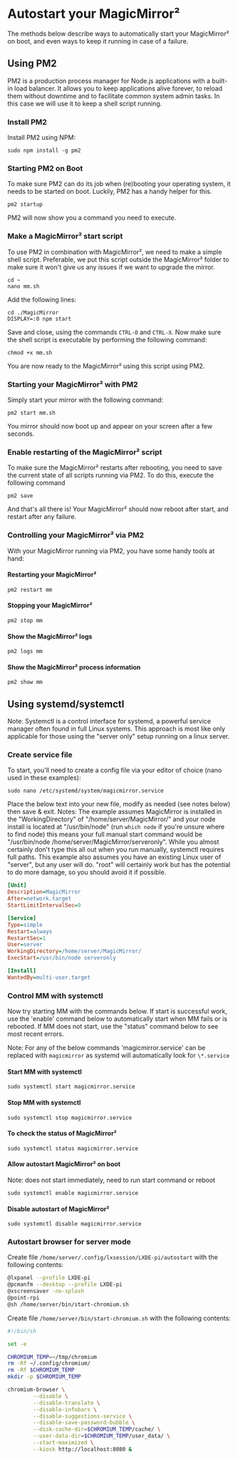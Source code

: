 # Autostart your MagicMirror²

The methods below describe ways to automatically start your MagicMirror² on
boot, and even ways to keep it running in case of a failure.

## Using PM2

PM2 is a production process manager for Node.js applications with a built-in
load balancer. It allows you to keep applications alive forever, to reload them
without downtime and to facilitate common system admin tasks. In this case we
will use it to keep a shell script running.

### Install PM2

Install PM2 using NPM:

```shell
sudo npm install -g pm2
```

### Starting PM2 on Boot

To make sure PM2 can do its job when (re)booting your operating system, it needs
to be started on boot. Luckily, PM2 has a handy helper for this.

```shell
pm2 startup
```

PM2 will now show you a command you need to execute.

### Make a MagicMirror² start script

To use PM2 in combination with MagicMirror², we need to make a simple shell
script. Preferable, we put this script outside the MagicMirror² folder to make
sure it won't give us any issues if we want to upgrade the mirror.

```shell
cd ~
nano mm.sh
```

Add the following lines:

```shell
cd ./MagicMirror
DISPLAY=:0 npm start
```

Save and close, using the commands `CTRL-O` and `CTRL-X`. Now make sure the
shell script is executable by performing the following command:

```shell
chmod +x mm.sh
```

You are now ready to the MagicMirror² using this script using PM2.

### Starting your MagicMirror² with PM2

Simply start your mirror with the following command:

```shell
pm2 start mm.sh
```

You mirror should now boot up and appear on your screen after a few seconds.

### Enable restarting of the MagicMirror² script

To make sure the MagicMirror² restarts after rebooting, you need to save the
current state of all scripts running via PM2. To do this, execute the following
command

```shell
pm2 save
```

And that's all there is! Your MagicMirror² should now reboot after start, and
restart after any failure.

### Controlling your MagicMirror² via PM2

With your MagicMirror running via PM2, you have some handy tools at hand:

#### Restarting your MagicMirror²

```shell
pm2 restart mm
```

#### Stopping your MagicMirror²

```shell
pm2 stop mm
```

#### Show the MagicMirror² logs

```shell
pm2 logs mm
```

#### Show the MagicMirror² process information

```shell
pm2 show mm
```

## Using systemd/systemctl

Note: Systemctl is a control interface for systemd, a powerful service manager
often found in full Linux systems. This approach is most like only applicable
for those using the "server only" setup running on a linux server.

### Create service file

To start, you'll need to create a config file via your editor of choice (nano
used in these examples):

```shell
sudo nano /etc/systemd/system/magicmirror.service
```

Place the below text into your new file, modify as needed (see notes below) then
save & exit. Notes: The example assumes MagicMirror is installed in the
"WorkingDirectory" of "/home/server/MagicMirror/" and your node install is
located at "/usr/bin/node" (run `which node` if you're unsure where to find
node) this means your full manual start command would be "/usr/bin/node
/home/server/MagicMirror/serveronly". While you almost certainly don't type this
all out when you run manually, systemctl requires full paths. This example also
assumes you have an existing Linux user of "server", but any user will do.
"root" will certainly work but has the potential to do more damage, so you
should avoid it if possible.

```ini
[Unit]
Description=MagicMirror
After=network.target
StartLimitIntervalSec=0

[Service]
Type=simple
Restart=always
RestartSec=1
User=server
WorkingDirectory=/home/server/MagicMirror/
ExecStart=/usr/bin/node serveronly

[Install]
WantedBy=multi-user.target
```

### Control MM with systemctl

Now try starting MM with the commands below. If start is successful work, use
the 'enable' command below to automatically start when MM fails or is rebooted.
If MM does not start, use the "status" command below to see most recent errors.

Note: For any of the below commands 'magicmirror.service' can be replaced with
`magicmirror` as systemd will automatically look for `\*.service`

#### Start MM with systemctl

```shell
sudo systemctl start magicmirror.service
```

#### Stop MM with systemctl

```shell
sudo systemctl stop magicmirror.service
```

#### To check the status of MagicMirror²

```shell
sudo systemctl status magicmirror.service
```

#### Allow autostart MagicMirror² on boot

Note: does not start immediately, need to run start command or reboot

```shell
sudo systemctl enable magicmirror.service
```

#### Disable autostart of MagicMirror²

```shell
sudo systemctl disable magicmirror.service
```

### Autostart browser for server mode

Create file `/home/server/.config/lxsession/LXDE-pi/autostart` with the
following contents:

```sh
@lxpanel --profile LXDE-pi
@pcmanfm --desktop --profile LXDE-pi
@xscreensaver -no-splash
@point-rpi
@sh /home/server/bin/start-chromium.sh
```

Create file `/home/server/bin/start-chromium.sh` with the following contents:

```sh
#!/bin/sh

set -e

CHROMIUM_TEMP=~/tmp/chromium
rm -Rf ~/.config/chromium/
rm -Rf $CHROMIUM_TEMP
mkdir -p $CHROMIUM_TEMP

chromium-browser \
        --disable \
        --disable-translate \
        --disable-infobars \
        --disable-suggestions-service \
        --disable-save-password-bubble \
        --disk-cache-dir=$CHROMIUM_TEMP/cache/ \
        --user-data-dir=$CHROMIUM_TEMP/user_data/ \
        --start-maximized \
        --kiosk http://localhost:8080 &
```
